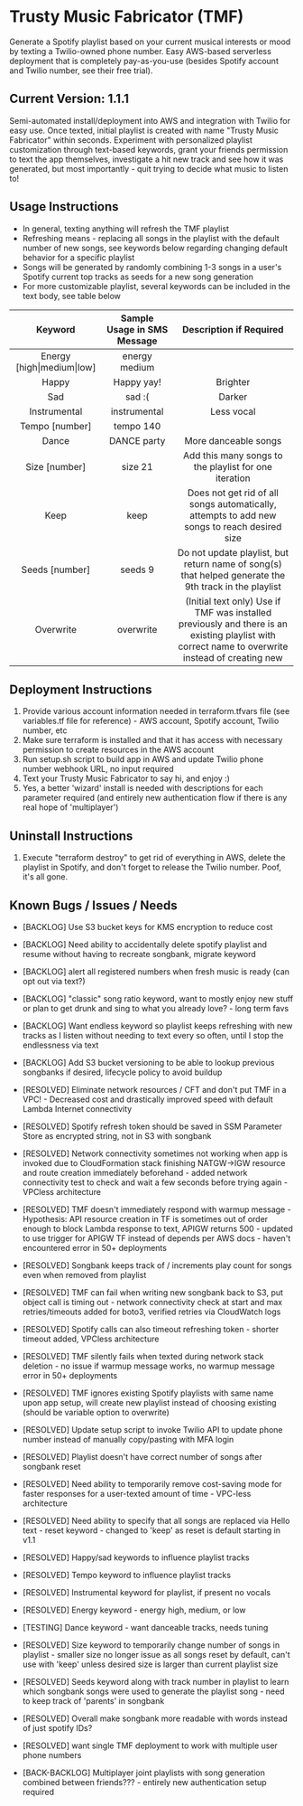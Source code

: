 # Trusty Music Fabricator (TMF)
Generate a Spotify playlist based on your current musical interests or mood by texting a Twilio-owned phone number.
Easy AWS-based serverless deployment that is completely pay-as-you-use (besides Spotify account and Twilio number, see their free trial).

## Current Version: 1.1.1
Semi-automated install/deployment into AWS and integration with Twilio for easy use. Once texted, initial playlist is created with name "Trusty Music Fabricator" within seconds. Experiment with personalized playlist customization through text-based keywords, grant your friends permission to text the app themselves, investigate a hit new track and see how it was generated, but most importantly - quit trying to decide what music to listen to!


## Usage Instructions
- In general, texting anything will refresh the TMF playlist
- Refreshing means - replacing all songs in the playlist with the default number of new songs, see keywords below regarding changing default behavior for a specific playlist
- Songs will be generated by randomly combining 1-3 songs in a user's Spotify current top tracks as seeds for a new song generation
- For more customizable playlist, several keywords can be included in the text body, see table below

|           Keyword           | Sample Usage in SMS Message |                                         Description if Required                                        |
|:---------------------------:|:---------------------------:|:------------------------------------------------------------------------------------------------------:|
| Energy [high\|medium\|low]  | energy medium               |                                                                                                        |
| Happy                       | Happy yay!                  | Brighter                                                                                               |
| Sad                         | sad :(                      | Darker                                                                                                 |
| Instrumental                | instrumental                | Less vocal                                                                                             |
| Tempo [number]              | tempo 140                   |                                                                                                        |
| Dance                       | DANCE party                 | More danceable songs                                                                                   |
| Size [number]               | size 21                     | Add this many songs to the playlist for one iteration                                                  |
| Keep                        | keep                        | Does not get rid of all songs automatically,  attempts to add new songs to reach desired size          |
| Seeds [number]              | seeds 9                     | Do not update playlist, but return name of song(s) that  helped generate the 9th track in the playlist |
| Overwrite                   | overwrite                   | (Initial text only) Use if TMF was installed previously and there is an existing playlist with correct name to overwrite instead of creating new   |


## Deployment Instructions
1. Provide various account information needed in terraform.tfvars file (see variables.tf file for reference) - AWS account, Spotify account, Twilio number, etc
2. Make sure terraform is installed and that it has access with necessary permission to create resources in the AWS account
2. Run setup.sh script to build app in AWS and update Twilio phone number webhook URL, no input required
3. Text your Trusty Music Fabricator to say hi, and enjoy :)
4. Yes, a better 'wizard' install is needed with descriptions for each parameter required (and entirely new authentication flow if there is any real hope of 'multiplayer')


## Uninstall Instructions
1. Execute "terraform destroy" to get rid of everything in AWS, delete the playlist in Spotify, and don't forget to release the Twilio number. Poof, it's all gone.


## Known Bugs / Issues / Needs
- [BACKLOG] Use S3 bucket keys for KMS encryption to reduce cost 
- [BACKLOG] Need ability to accidentally delete spotify playlist and resume without having to recreate songbank, migrate keyword
- [BACKLOG] alert all registered numbers when fresh music is ready (can opt out via text?)
- [BACKLOG] "classic" song ratio keyword, want to mostly enjoy new stuff or plan to get drunk and sing to what you already love? - long term favs
- [BACKLOG] Want endless keyword so playlist keeps refreshing with new tracks as I listen without needing to text every so often, until I stop the endlessness via text
- [BACKLOG] Add S3 bucket versioning to be able to lookup previous songbanks if desired, lifecycle policy to avoid buildup



- [RESOLVED] Eliminate network resources / CFT and don't put TMF in a VPC! - Decreased cost and drastically improved speed with default Lambda Internet connectivity
- [RESOLVED] Spotify refresh token should be saved in SSM Parameter Store as encrypted string, not in S3 with songbank
- [RESOLVED] Network connectivity sometimes not working when app is invoked due to CloudFormation stack finishing NATGW->IGW resource and route creation immediately beforehand - added network connectivity test to check and wait a few seconds before trying again - VPCless architecture
- [RESOLVED] TMF doesn't immediately respond with warmup message - Hypothesis: API resource creation in TF is sometimes out of order enough to block Lambda response to text, APIGW returns 500 - updated to use trigger for APIGW TF instead of depends per AWS docs - haven't encountered error in 50+ deployments
- [RESOLVED] Songbank keeps track of / increments play count for songs even when removed from playlist
- [RESOLVED] TMF can fail when writing new songbank back to S3, put object call is timing out - network connectivity check at start and max retries/timeouts added for boto3, verified retries via CloudWatch logs
- [RESOLVED] Spotify calls can also timeout refreshing token - shorter timeout added, VPCless architecture
- [RESOLVED] TMF silently fails when texted during network stack deletion - no issue if warmup message works, no warmup message error in 50+ deployments
- [RESOLVED] TMF ignores existing Spotify playlists with same name upon app setup, will create new playlist instead of choosing existing (should be variable option to overwrite)
- [RESOLVED] Update setup script to invoke Twilio API to update phone number instead of manually copy/pasting with MFA login
- [RESOLVED] Playlist doesn't have correct number of songs after songbank reset
- [RESOLVED] Need ability to temporarily remove cost-saving mode for faster responses for a user-texted amount of time - VPC-less architecture
- [RESOLVED] Need ability to specify that all songs are replaced via Hello text - reset keyword - changed to 'keep' as reset is default starting in v1.1
- [RESOLVED] Happy/sad keywords to influence playlist tracks 
- [RESOLVED] Tempo keyword to influence playlist tracks
- [RESOLVED] Instrumental keyword for playlist, if present no vocals
- [RESOLVED] Energy keyword - energy high, medium, or low
- [TESTING] Dance keyword - want danceable tracks, needs tuning
- [RESOLVED] Size keyword to temporarily change number of songs in playlist - smaller size no longer issue as all songs reset by default, can't use with 'keep' unless desired size is larger than current playlist size
- [RESOLVED] Seeds keyword along with track number in playlist to learn which songbank songs were used to generate the playlist song - need to keep track of 'parents' in songbank
- [RESOLVED] Overall make songbank more readable with words instead of just spotify IDs?
- [RESOLVED] want single TMF deployment to work with multiple user phone numbers 


- [BACK-BACKLOG] Multiplayer joint playlists with song generation combined between friends??? - entirely new authentication setup required